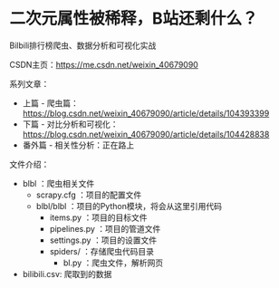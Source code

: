 # 二次元属性被稀释，B站还剩什么？

Bilbili排行榜爬虫、数据分析和可视化实战

CSDN主页：https://me.csdn.net/weixin_40679090

系列文章：
- 上篇 - 爬虫篇：https://blog.csdn.net/weixin_40679090/article/details/104393399
- 下篇 - 对比分析和可视化：https://blog.csdn.net/weixin_40679090/article/details/104428838
- 番外篇 - 相关性分析：正在路上

文件介绍：
- blbl ：爬虫相关文件
    + scrapy.cfg ：项目的配置文件
    + blbl/blbl ：项目的Python模块，将会从这里引用代码
        + items.py ：项目的目标文件
        + pipelines.py ：项目的管道文件
        + settings.py ：项目的设置文件
        + spiders/ ：存储爬虫代码目录
            + bl.py ：爬虫文件，解析网页
- bilibili.csv: 爬取到的数据
              